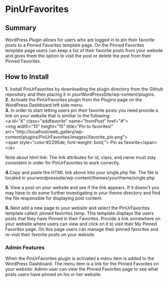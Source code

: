# PinUrFavorites

<h2>Summary</h2>
WordPress Plugin allows for users who are logged in to pin their favorite posts to a Pinned Favorites template page.
On the Pinned Favorites template page users can keep a list of their favorite posts from your website and gives them the
option to visit the post or delete the post from their Pinned Favorites.

<h2>How to Install</h2>

<b>1.</b> Install PinUrFavorites by downloading the plugin directory from the Github repository and then placing it in yourWordPressSite/wp-content/plugins.</br>
<b>2.</b> Activate the PinUrFavorites plugin from the Plugins page on the WordPress Dashboard left side menu.</br>
<b>3.</b> In order to start letting users pin their favorite posts you need provide a link on your website that is similiar to the following: <br>
&lt;a id="4" class="addfavorite" name="fromPost" href="#"&gt;<br />
&lt;img width="15" height="15" title="Pin to favorites!" src="http://localhost/web_gallery/wp-content/plugins/PinUrFavorites/images//favorite_pin.png"&gt;<br />
&lt;span style="color:#2295de; font-weight: bold;"&gt; Pin as favorite&lt;/span&gt;<br />
&lt;/a&gt;

<p>Note about html link: The link attributes for id, class, and name must stay consistent in order for PinUrFavorites to work correctly. 
</p> 

<b>4.</b>Copy and paste the HTML link above into your single.php file. The file is located in yourwordpresssite/wp-content/themes/yourtheme/single.php <br>

<b>5. </b>View a post on your website and see if the link appears. If it doesn't you may have to do some further investigating in your theme directory and find the file responsible for displaying post content. <br>

<b>6. </b> Next add a new page to your website and select the PinUrFavorites template called: pinned favorites temp. This template displays the users posts that they have Pinned in their Favorites. Provide a link somewhere on your website where users can view and click on it to visit their My Pinned Favorites page. On this page users can manage their pinned favorites and re-visit their favorite posts on your website. 

<h3>Admin Features</h3>
<p>When the PinUrFavorites plugin is activated a menu item is added to the WordPress Dashboard. The menu item is a link for the Pinned Favorites on your website. Admin user can view the Pinned Favorites page to see what posts users have pinned on his or her website. </p> 

